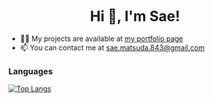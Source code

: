 <h1 align="center">Hi 👋, I'm Sae!</h1>

<!--
**SaeM843/SaeM843** is a ✨ _special_ ✨ repository because its `README.md` (this file) appears on your GitHub profile.

Here are some ideas to get you started:

- 🔭 I’m currently working on ...
- 🌱 I’m currently learning ...
- 👯 I’m looking to collaborate on ...
- 🤔 I’m looking for help with ...
- 💬 Ask me about ...
- 📫 How to reach me: ...
- 😄 Pronouns: ...
- ⚡ Fun fact: ...
-->
- 👨‍💻 My projects are available at [my portfolio page](https://saem843.github.io/Portfolio/)
- 📫 You can contact me at sae.matsuda.843@gmail.com
<h3>Languages</h3>

[![Top Langs](https://github-readme-stats.vercel.app/api/top-langs/?username=SaeM843&theme=vue-dark&show_icons=true&layout=compact)](https://github.com/SaeM843/github-readme-stats)
